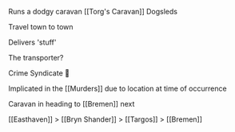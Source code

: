 Runs a dodgy caravan
[[Torg's Caravan]]
Dogsleds

Travel town to town

Delivers 'stuff'

The transporter? 

Crime Syndicate 🤏

Implicated in the [[Murders]] due to location at time of occurrence

Caravan in heading to [[Bremen]] next



[[Easthaven]] > [[Bryn Shander]] > [[Targos]] > [[Bremen]]

